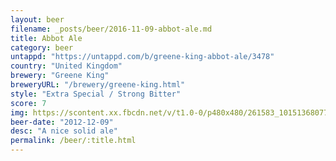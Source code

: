 ```yaml
---
layout: beer
filename: _posts/beer/2016-11-09-abbot-ale.md
title: Abbot Ale
category: beer
untappd: "https://untappd.com/b/greene-king-abbot-ale/3478"
country: "United Kingdom"
brewery: "Greene King"
breweryURL: "/brewery/greene-king.html"
style: "Extra Special / Strong Bitter"
score: 7
img: https://scontent.xx.fbcdn.net/v/t1.0-0/p480x480/261583_10151368077943745_1842191344_n.jpg?_nc_cat=101&_nc_ht=scontent.xx&oh=f3e92b856dfaff9b097a0ecd5d61b561&oe=5C9B611D
beer-date: "2012-12-09"
desc: "A nice solid ale"
permalink: /beer/:title.html
---
```

